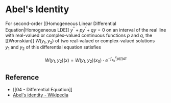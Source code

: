 # Abel's Identity

For second-order [[Homogeneous Linear Differential Equation|Homogeneous LDE]] $y^{\prime\prime}+p y^{\prime}+q y = 0$ on an interval of the real line with real-valued or complex-valued continuous functions $p$ and $q$, the [[Wronskian]] $W(y_{1},y_{2})$ of two real-valued or complex-valued solutions $y_{1}$ and $y_{2}$ of this differential equation satisfies

$$
W\left(y_{1},y_{2}\right)\left(x\right)=W\left(y_{1},y_{2}\right)\left(x_{0}\right)\cdot e^{-\int_{x_{0}}^{x}p(t)dt}
$$

## Reference

- [[04 - Differential Equation]]
- [Abel's identity - Wikipedia](https://en.wikipedia.org/wiki/Abel%27s_identity)
